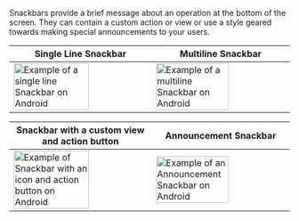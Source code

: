 Snackbars provide a brief message about an operation at the bottom of the screen. They can contain a custom action or view or use a style geared towards making special announcements to your users.

| Single Line Snackbar                                                                                                                                                                                            | Multiline Snackbar                                                                                                                                                                                          |
| --------------------------------------------------------------------------------------------------------------------------------------------------------------------------------------------------------------- | ----------------------------------------------------------------------------------------------------------------------------------------------------------------------------------------------------------- |
| <img src="https://static2.sharepointonline.com/files/fabric/fabric-website/images/controls/android/snackbar/snackbar-single-line.png" alt="Example of a single line Snackbar on Android" style="width: 75%;" /> | <img src="https://static2.sharepointonline.com/files/fabric/fabric-website/images/controls/android/snackbar/snackbar-multiline.png" alt="Example of a multiline Snackbar on Android" style="width: 75%;" /> |

| Snackbar with a custom view and action button                                                                                                                                                                                    | Announcement Snackbar                                                                                                                                                                                              |
| -------------------------------------------------------------------------------------------------------------------------------------------------------------------------------------------------------------------------------- | ------------------------------------------------------------------------------------------------------------------------------------------------------------------------------------------------------------------ |
| <img src="https://static2.sharepointonline.com/files/fabric/fabric-website/images/controls/android/snackbar/snackbar-icon-action.png" alt="Example of Snackbar with an icon and action button on Android" style="width: 75%;" /> | <img src="https://static2.sharepointonline.com/files/fabric/fabric-website/images/controls/android/snackbar/snackbar-announcement.png" alt="Example of an Announcement Snackbar on Android" style="width: 75%;" /> |
